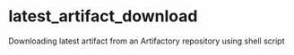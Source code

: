 # latest_artifact_download
Downloading latest artifact from an Artifactory repository using shell script
